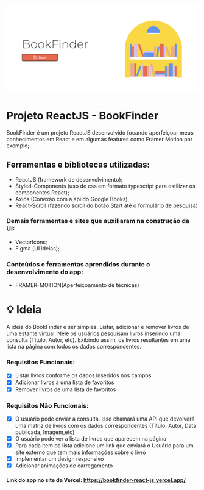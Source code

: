 ![alt](https://github.com/Jordaobm/bookfinder-ReactJS/blob/main/src/assets/01.PNG)

# Projeto ReactJS - BookFinder

BookFinder é um projeto ReactJS desenvolvido focando aperfeiçoar meus conhecimentos em React e em algumas features como Framer Motion por exemplo;

## Ferramentas e bibliotecas utilizadas:

- ReactJS (framework de desenvolvimento);
- Styled-Components (uso de css em formato typescript para estilizar os componentes React);
- Axios (Conexão com a api do Google Books)
- React-Scroll (fazendo scroll do botão Start até o formulário de pesquisa)

### Demais ferramentas e sites que auxiliaram na construção da UI:

- VectorIcons;
- Figma (UI ideias);

### Conteúdos e ferramentas aprendidos durante o desenvolvimento do app:

- FRAMER-MOTION(Aperfeiçoamento de técnicas)

# 💡 Ideia

A ideia do BookFinder é ser simples. Listar, adicionar e remover livros de uma estante virtual. Nele os usuários pesquisam livros inserindo uma consulta (Título, Autor, etc). Exibindo assim, os livros resultantes em uma lista na página com todos os dados correspondentes.

### Requisitos Funcionais:

- [x]  Listar livros conforme os dados inseridos nos campos
- [x]  Adicionar livros à uma lista de favoritos
- [x]  Remover livros de uma lista de favoritos

### Requisitos Não Funcionais:

- [x]  O usuário pode enviar a consulta. Isso chamará uma API que devolverá uma matriz de livros com os dados correspondentes (Título, Autor, Data publicada, Imagem,etc)
- [x]  O usuário pode ver a lista de livros que aparecem na página
- [x]  Para cada item da lista adicione um link que enviará o Usuário para um site externo que tem mais informações sobre o livro
- [x]  Implementar um design responsivo
- [x]  Adicionar animações de carregamento

#### Link do app no site da Vercel: https://bookfinder-react-js.vercel.app/
